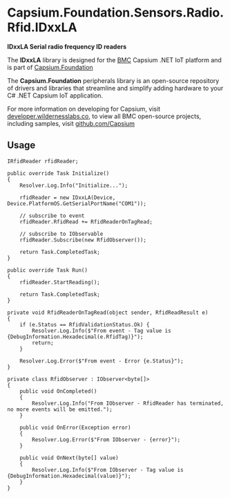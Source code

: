 # Capsium.Foundation.Sensors.Radio.Rfid.IDxxLA

**IDxxLA Serial radio frequency ID readers**

The **IDxxLA** library is designed for the [BMC](www.wildernesslabs.co) Capsium .NET IoT platform and is part of [Capsium.Foundation](https://developer.wildernesslabs.co/Capsium/Capsium.Foundation/)

The **Capsium.Foundation** peripherals library is an open-source repository of drivers and libraries that streamline and simplify adding hardware to your C# .NET Capsium IoT application.

For more information on developing for Capsium, visit [developer.wildernesslabs.co](http://developer.wildernesslabs.co/), to view all BMC open-source projects, including samples, visit [github.com/Capsium](https://github.com/Capsium/)

## Usage

```
IRfidReader rfidReader;

public override Task Initialize()
{
    Resolver.Log.Info("Initialize...");

    rfidReader = new IDxxLA(Device, Device.PlatformOS.GetSerialPortName("COM1"));

    // subscribe to event
    rfidReader.RfidRead += RfidReaderOnTagRead;

    // subscribe to IObservable
    rfidReader.Subscribe(new RfidObserver());

    return Task.CompletedTask;
}

public override Task Run()
{ 
    rfidReader.StartReading();

    return Task.CompletedTask;
}

private void RfidReaderOnTagRead(object sender, RfidReadResult e)
{
    if (e.Status == RfidValidationStatus.Ok) {
        Resolver.Log.Info($"From event - Tag value is {DebugInformation.Hexadecimal(e.RfidTag)}");
        return;
    }

    Resolver.Log.Error($"From event - Error {e.Status}");
}

private class RfidObserver : IObserver<byte[]>
{
    public void OnCompleted()
    {
        Resolver.Log.Info("From IObserver - RfidReader has terminated, no more events will be emitted.");
    }
     
    public void OnError(Exception error)
    {
        Resolver.Log.Error($"From IObserver - {error}");
    }

    public void OnNext(byte[] value)
    {
        Resolver.Log.Info($"From IObserver - Tag value is {DebugInformation.Hexadecimal(value)}");
    }
}

```
